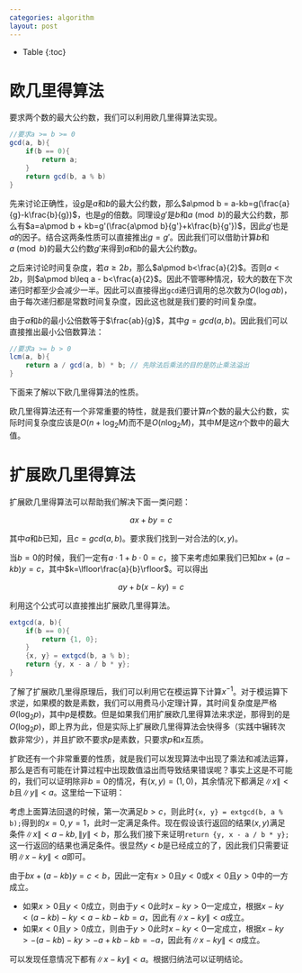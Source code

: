 ```yaml
---
categories: algorithm
layout: post
---
```


- Table
{:toc}

# 欧几里得算法

要求两个数的最大公约数，我们可以利用欧几里得算法实现。

```java
//要求a >= b >= 0
gcd(a, b){
    if(b == 0){
        return a;
    }
    return gcd(b, a % b)
}
```

先来讨论正确性，设$g$是$a$和$b$的最大公约数，那么$a\pmod b = a-kb=g(\frac{a}{g}-k\frac{b}{g})$，也是$g$的倍数。同理设$g'$是$b$和$a\pmod b$的最大公约数，那么有$a=a\pmod b + kb=g'(\frac{a\pmod b}{g'}+k\frac{b}{g'})$，因此$g'$也是$a$的因子。结合这两条性质可以直接推出$g=g'$。因此我们可以借助计算$b$和$a\pmod b$的最大公约数$g'$来得到$a$和$b$的最大公约数$g$。

之后来讨论时间复杂度，若$a\geq 2b$，那么$a\pmod b<\frac{a}{2}$。否则$a<2b$，则$a\pmod b\leq a - b<\frac{a}{2}$。因此不管哪种情况，较大的数在下次递归时都至少会减少一半。因此可以直接得出`gcd`递归调用的总次数为$O(\log ab)$，由于每次递归都是常数时间复杂度，因此这也就是我们要的时间复杂度。

由于$a$和$b$的最小公倍数等于$\frac{ab}{g}$，其中$g=gcd(a,b)$。因此我们可以直接推出最小公倍数算法：

```java
//要求a >= b > 0
lcm(a, b){
    return a / gcd(a, b) * b; // 先除法后乘法的目的是防止乘法溢出
}
```

下面来了解以下欧几里得算法的性质。

欧几里得算法还有一个非常重要的特性，就是我们要计算$n$个数的最大公约数，实际时间复杂度应该是$O(n+\log_2M)$而不是$O(n\log_2M)$，其中$M$是这$n$个数中的最大值。

# 扩展欧几里得算法

扩展欧几里得算法可以帮助我们解决下面一类问题：

$$
ax+by=c
$$

其中$a$和$b$已知，且$c=gcd(a,b)$。要求我们找到一对合法的$(x,y)$。

当$b=0$的时候，我们一定有$a\cdot 1 + b\cdot 0=c$，接下来考虑如果我们已知$bx+(a-kb)y=c$，其中$k=\lfloor\frac{a}{b}\rfloor$。可以得出

$$
ay+b(x-ky)=c
$$

利用这个公式可以直接推出扩展欧几里得算法。

```java
extgcd(a, b){
    if(b == 0){
        return {1, 0};
    }
    {x, y} = extgcd(b, a % b);
    return {y, x - a / b * y};
}
```

了解了扩展欧几里得原理后，我们可以利用它在模运算下计算$x^{-1}$。对于模运算下求逆，如果模的数是素数，我们可以用费马小定理计算，其时间复杂度是严格$\Theta(\log_2p)$，其中$p$是模数。但是如果我们用扩展欧几里得算法来求逆，那得到的是$O(\log_2p)$，即上界为此，但是实际上扩展欧几里得算法会快得多（实践中辗转次数非常少），并且扩欧不要求$p$是素数，只要求$p$和$x$互质。

扩欧还有一个非常重要的性质，就是我们可以发现算法中出现了乘法和减法运算，那么是否有可能在计算过程中出现数值溢出而导致结果错误呢？事实上这是不可能的，我们可以证明除非$b=0$的情况，有$(x,y)=(1,0)$，其余情况下都满足$\|x\|<b$且$\|y\|<a$。这里给一下证明：

考虑上面算法回退的时候，第一次满足$b>c$，则此时`{x, y} = extgcd(b, a % b);`得到的$x=0,y=1$，此时一定满足条件。现在假设该行返回的结果$(x,y)$满足条件$\|x\|<a-kb,\|y\|<b$，那么我们接下来证明`return {y, x - a / b * y};`这一行返回的结果也满足条件。很显然$y<b$是已经成立的了，因此我们只需要证明$\|x - ky\|<a$即可。

由于$bx+(a-kb)y=c<b$，因此一定有$x>0$且$y<0$或$x<0$且$y>0$中的一方成立。
- 如果$x>0$且$y<0$成立，则由于$y<0$此时$x-ky>0$一定成立，根据$x-ky<(a-kb)-ky<a-kb-kb=a$，因此有$\|x - ky\|<a$成立。
- 如果$x<0$且$y>0$成立，则由于$y>0$此时$x-ky<0$一定成立，根据$x-ky>-(a-kb)-ky>-a+kb-kb=-a$，因此有$\|x - ky\|<a$成立。

可以发现任意情况下都有$\|x - ky\|<a$。根据归纳法可以证明结论。

